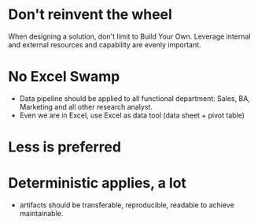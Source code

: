 # Don't reinvent the wheel
When designing a solution, don't limit to Build Your Own. Leverage internal and external resources and capability are evenly important.

# No Excel Swamp
- Data pipeline should be applied to all functional department: Sales, BA, Marketing and all other research analyst.
- Even we are in Excel, use Excel as data tool (data sheet + pivot table)
# Less is preferred

# Deterministic applies, a lot
- artifacts should be transferable, reproducible, readable to achieve maintainable. 
 






  

